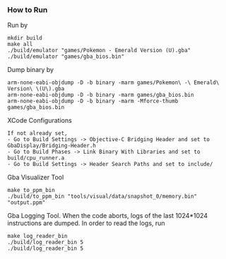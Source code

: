 ### How to Run

Run by

```
mkdir build
make all
./build/emulator "games/Pokemon - Emerald Version (U).gba"
./build/emulator "games/gba_bios.bin"
```

Dump binary by

```
arm-none-eabi-objdump -D -b binary -marm games/Pokemon\ -\ Emerald\ Version\ \(U\).gba
arm-none-eabi-objdump -D -b binary -marm games/gba_bios.bin
arm-none-eabi-objdump -D -b binary -marm -Mforce-thumb games/gba_bios.bin
```

XCode Configurations

```
If not already set,
- Go to Build Settings -> Objective-C Bridging Header and set to GbaDisplay/Bridging-Header.h
- Go to Build Phases -> Link Binary With Libraries and set to build/cpu_runner.a
- Go to Build Settings -> Header Search Paths and set to include/
```

Gba Visualizer Tool

```
make to_ppm_bin
./build/to_ppm_bin "tools/visual/data/snapshot_0/memory.bin" "output.ppm"
```

Gba Logging Tool. When the code aborts, logs of the last 1024\*1024 instructions are dumped. In order to read the logs, run

```
make log_reader_bin
./build/log_reader_bin 5
./build/log_reader_bin 5
```
